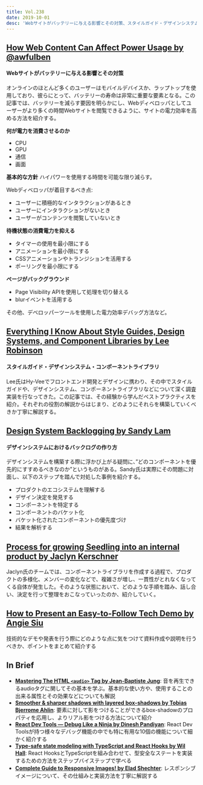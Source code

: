 ```yaml
---
title: Vol.238
date: 2019-10-01
desc: 'Webサイトがバッテリーに与える影響とその対策、スタイルガイド・デザインシステム・コンポーネントライブラリ、デザインシステムにおけるバックログの作り方、ほか計10リンク'
---
```


## [How Web Content Can Affect Power Usage by @awfulben](https://webkit.org/blog/8970/how-web-content-can-affect-power-usage/)

#### Webサイトがバッテリーに与える影響とその対策
オンラインのほとんど多くのユーザーはモバイルデバイスか、ラップトップを使用しており、彼らにとって、バッテリーの寿命は非常に重要な要素となる。この記事では、バッテリーを減らす要因を明らかにし、Webディベロッパとしてユーザーがより多くの時間Webサイトを閲覧できるように、サイトの電力効率を高める方法を紹介する。

**何が電力を消費させるのか**

- CPU
- GPU
- 通信
- 画面

**基本的な方針**
ハイパワーを使用する時間を可能な限り減らす。

Webディベロッパが着目するべき点:

- ユーザーに積極的なインタラクションがあるとき
- ユーザーにインタラクションがないとき
- ユーザーがコンテンツを閲覧していないとき

**待機状態の消費電力を抑える**

- タイマーの使用を最小限にする
- アニメーションを最小限にする
- CSSアニメーションやトランジションを活用する
- ポーリングを最小限にする

**ページがバックグラウンド**

- Page Visibility APIを使用して処理を切り替える
- blurイベントを活用する

その他、デベロッパーツールを使用した電力効率デバッグ方法など。

## [Everything I Know About Style Guides, Design Systems, and Component Libraries by Lee Robinson](https://leerob.io/blog/style-guides-component-libraries-design-systems/)

#### スタイルガイド・デザインシステム・コンポーネントライブラリ
Lee氏はHy-Veeでフロントエンド開発とデザインに携わり、その中でスタイルガイドや、デザインシステム、コンポーネントライブラリなどについて深く調査実装を行なってきた。この記事では、その経験から学んだベストプラクティスを紹介。それぞれの役割の解説からはじまり、どのようにそれらを構築していくべきか丁寧に解説する。

## [Design System Backlogging by Sandy Lam](https://medium.com/dallas-design-sprints/design-system-backlogging-b1e92afd34db)

#### デザインシステムにおけるバックログの作り方
デザインシステムを構築する際に浮かび上がる疑問に、”どのコンポーネントを優先的にすすめるべきなのか”というものがある。Sandy氏は実際にその問題に対面し、以下のステップを踏んで対処した事例を紹介する。

- プロダクトのエコシステムを理解する
- デザイン決定を発見する
- コンポーネントを特定する
- コンポーネントのバケット化
- バケット化されたコンポーネントの優先度づけ
- 結果を解析する

## [Process for growing Seedling into an internal product by Jaclyn Kerschner](https://medium.com/in-the-weeds/process-for-growing-seedling-845f6d010290)

Jaclyn氏のチームでは、コンポーネントライブラリを作成する過程で、プロダクトの多様化、メンバーの変化などで、複雑さが増し、一貫性がとれなくなってくる自体が発生した。そのような状態において、どのような手順を踏み、話し合い、決定を行って整理をおこなっていったのか、紹介していく。

## [How to Present an Easy-to-Follow Tech Demo by Angie Siu](https://open.nytimes.com/how-to-present-an-easy-to-follow-tech-demo-d0ffce96c3b4)

技術的なデモや発表を行う際にどのような点に気をつけて資料作成や説明を行うべきか、ポイントをまとめて紹介する

## In Brief
- [**Mastering The HTML `<audio>` Tag by Jean-Baptiste Jung**](https://catswhocode.com/html-audio-tag/): 音を再生できるaudioタグに関してその基本を学ぶ。基本的な使い方や、使用することの出来る属性とその効果などについても解説
- [**Smoother & sharper shadows with layered box-shadows by Tobias Bjerrome Ahlin**](https://tobiasahlin.com/blog/layered-smooth-box-shadows/): 要素に対して影をつけることができるbox-shadowのプロパティを応用し、よりリアル影をつける方法について紹介
- [**React Dev Tools — Debug Like a Ninja by Dinesh Pandiyan**](https://medium.com/the-thinkmill/react-dev-tools-debug-like-a-ninja-c3a5d09895c6): React Dev Toolsが持つ様々なデバッグ機能の中でも特に有用な10個の機能について細かく紹介する
- [**Type-safe state modeling with TypeScript and React Hooks by Wil Hall**](https://thoughtbot.com/blog/type-safe-state-modeling-with-typescript-and-react-hooks): React HooksとTypeScriptを組み合わせて、型安全なステートを実装するための方法をステップバイステップで学べる
- [**Complete Guide to Responsive Images! by Elad Shechter**](https://medium.com/@elad/a-complete-guide-for-responsive-images-b13db359c6c7): レスポンシブイメージについて、その仕組みと実装方法を丁寧に解説する
